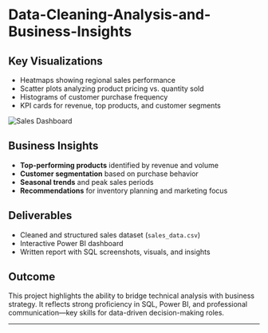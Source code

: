 # Data-Cleaning-Analysis-and-Business-Insights

## Key Visualizations
- Heatmaps showing regional sales performance
- Scatter plots analyzing product pricing vs. quantity sold
- Histograms of customer purchase frequency
- KPI cards for revenue, top products, and customer segments

![Sales Dashboard](images/sales_dashboard.png)

## Business Insights
- **Top-performing products** identified by revenue and volume
- **Customer segmentation** based on purchase behavior
- **Seasonal trends** and peak sales periods
- **Recommendations** for inventory planning and marketing focus

## Deliverables
- Cleaned and structured sales dataset (`sales_data.csv`)
- Interactive Power BI dashboard
- Written report with SQL screenshots, visuals, and insights

## Outcome
This project highlights the ability to bridge technical analysis with business strategy. It reflects strong proficiency in SQL, Power BI, and professional communication—key skills for data-driven decision-making roles.

---


